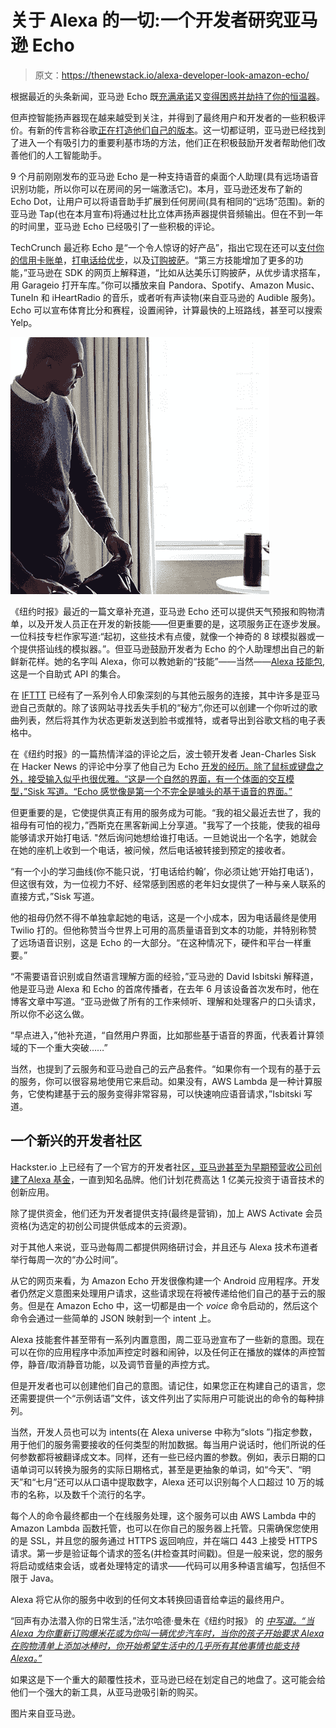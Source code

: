 # 关于 Alexa 的一切:一个开发者研究亚马逊 Echo

> 原文：<https://thenewstack.io/alexa-developer-look-amazon-echo/>

根据最近的头条新闻，亚马逊 Echo 既[充满承诺](http://www.nytimes.com/2016/03/10/technology/the-echo-from-amazon-brims-with-groundbreaking-promise.html)又[变得困惑并劫持了你的恒温器](http://qz.com/637326/amazon-echo-home-alone-with-npr-on-got-confused-and-hijacked-a-thermostat/)。

但声控智能扬声器现在越来越受到关注，并得到了最终用户和开发者的一些积极评价。有新的传言称谷歌[正在打造他们自己的版本](http://arstechnica.com/gadgets/2016/03/report-google-is-building-an-amazon-echo-clone-nest-has-a-security-system/)。这一切都证明，亚马逊已经找到了进入一个有吸引力的重要利基市场的方法，他们正在积极鼓励开发者帮助他们改善他们的人工智能助手。

9 个月前刚刚发布的亚马逊 Echo 是一种支持语音的桌面个人助理(具有远场语音识别功能，所以你可以在房间的另一端激活它)。本月，亚马逊还发布了新的 Echo Dot，让用户可以将语音助手扩展到任何房间(具有相同的“远场”范围)。新的亚马逊 Tap(也在本月宣布)将通过杜比立体声扬声器提供音频输出。但在不到一年的时间里，亚马逊 Echo 已经吸引了一些积极的评论。

TechCrunch 最近称 Echo 是“一个令人惊讶的好产品”，指出它现在还可以[支付你的信用卡账单](http://techcrunch.com/2016/03/11/amazon-alexa-can-now-pay-your-capital-one-bill/)，[打电话给优步](http://techcrunch.com/2016/02/05/amazon-alexa-can-now-order-an-uber-from-your-echo-speaker-or-fire-tv/)，以及[订购披萨](http://techcrunch.com/2016/02/03/amazon-echo-can-now-order-your-pizza/)。“第三方技能增加了更多的功能，”亚马逊在 SDK 的网页上解释道，“比如从达美乐订购披萨，从优步请求搭车，用 Garageio 打开车库。”你可以播放来自 Pandora、Spotify、Amazon Music、TuneIn 和 iHeartRadio 的音乐，或者听有声读物(来自亚马逊的 Audible 服务)。Echo 可以宣布体育比分和赛程，设置闹钟，计算最快的上班路线，甚至可以搜索 Yelp。

![Using Echo (from Amazon page)](img/ce7d0c4228e18dcf40c6bfb235eedca0.png)

《纽约时报》最近的一篇文章补充道，亚马逊 Echo 还可以提供天气预报和购物清单，以及开发人员正在开发的新技能——但更重要的是，这项服务正在逐步发展。一位科技专栏作家写道:“起初，这些技术有点傻，就像一个神奇的 8 球模拟器或一个提供搭讪线的模拟器。”。但亚马逊鼓励开发者为 Echo 的个人助理想出自己的新鲜新花样。她的名字叫 Alexa，你可以教她新的“技能”——当然——[Alexa 技能包](https://developer.amazon.com/appsandservices/solutions/alexa/alexa-skills-kit),这是一个自助式 API 的集合。

在 [IFTTT](https://ifttt.com/) 已经有了一系列令人印象深刻的与其他云服务的连接，其中许多是亚马逊自己贡献的。除了该网站寻找丢失手机的“秘方”,你还可以创建一个你听过的歌曲列表，然后将其作为状态更新发送到脸书或推特，或者导出到谷歌文档的电子表格中。

在《纽约时报》的一篇热情洋溢的评论之后，波士顿开发者 Jean-Charles Sisk 在 Hacker News 的评论中分享了他自己为 Echo [开发的经历。除了鼠标或键盘之外，接受输入似乎也很优雅。“这是一个自然的界面，有一个体面的交互模型，”Sisk 写道。“Echo 感觉像是第一个不完全是噱头的基于语音的界面。”](https://news.ycombinator.com/item?id=11253130)

但更重要的是，它使提供真正有用的服务成为可能。“我的祖父最近去世了，我的祖母有可怕的视力，”西斯克在黑客新闻上分享道。"我写了一个技能，使我的祖母能够请求开始打电话. "然后询问她想给谁打电话。一旦她说出一个名字，她就会在她的座机上收到一个电话，被问候，然后电话被转接到预定的接收者。

“有一个小的学习曲线(你不能只说，‘打电话给约翰’，你必须让她‘开始打电话’)，但这很有效，为一位视力不好、经常感到困惑的老年妇女提供了一种与亲人联系的直接方式，”Sisk 写道。

他的祖母仍然不得不单独拿起她的电话，这是一个小成本，因为电话最终是使用 Twilio 打的。但他称赞当今世界上可用的高质量语音到文本的功能，并特别称赞了远场语音识别，这是 Echo 的一大部分。“在这种情况下，硬件和平台一样重要。”

“不需要语音识别或自然语言理解方面的经验，”亚马逊的 David Isbitski 解释道，他是亚马逊 Alexa 和 Echo 的首席传播者，在去年 6 月该设备首次发布时，他在博客文章中写道。“亚马逊做了所有的工作来倾听、理解和处理客户的口头请求，所以你不必这么做。

“早点进入，”他补充道，“自然用户界面，比如那些基于语音的界面，代表着计算领域的下一个重大突破……”

当然，也提到了云服务和亚马逊自己的云产品套件。“如果你有一个现有的基于云的服务，你可以很容易地使用它来启动。如果没有，AWS Lambda 是一种计算服务，它使构建基于云的服务变得非常容易，可以快速响应语音请求，”Isbitski 写道。

## 一个新兴的开发者社区

Hackster.io 上已经有了一个官方的开发者社区[，亚马逊甚至为早期预营收公司创建了](https://www.hackster.io/amazon-alexa)[Alexa 基金](https://developer.amazon.com/public/solutions/alexa/alexa-fund)，一直到知名品牌。他们计划花费高达 1 亿美元投资于语音技术的创新应用。

除了提供资金，他们还为开发者提供支持(最终是营销)，加上 AWS Activate 会员资格(为选定的初创公司提供低成本的云资源)。

对于其他人来说，亚马逊每周二都提供网络研讨会，并且还与 Alexa 技术布道者举行每周一次的“办公时间”。

从它的网页来看，为 Amazon Echo 开发很像构建一个 Android 应用程序。开发者仍然定义意图来处理用户请求，这些请求现在将被传递给他们自己的基于云的服务。但是在 Amazon Echo 中，这一切都是由一个 *voice* 命令启动的，然后这个命令会通过一些简单的 JSON 映射到一个 intent 上。

Alexa 技能套件甚至带有一系列内置意图，周二亚马逊宣布了一些新的意图。现在可以在你的应用程序中添加声控定时器和闹钟，以及任何正在播放的媒体的声控暂停，静音/取消静音功能，以及调节音量的声控方式。

但是开发者也可以创建他们自己的意图。请记住，如果您正在构建自己的语言，您还需要提供一个“示例话语”文件，该文件列出了实际用户可能说出的命令的每种排列。

当然，开发人员也可以为 intents(在 Alexa universe 中称为“slots ”)指定参数，用于他们的服务需要接收的任何类型的附加数据。每当用户说话时，他们所说的任何参数都将被翻译成文本。同样，还有一些已经内置的参数。例如，表示日期的口语单词可以转换为服务的实际日期格式，甚至是更抽象的单词，如“今天”、“明天”和“七月”还可以从口语中提取数字，Alexa 还可以识别每个人口超过 10 万的城市的名称，以及数千个流行的名字。

每个人的命令最终都由一个在线服务处理，这个服务可以由 AWS Lambda 中的 Amazon Lambda 函数托管，也可以在你自己的服务器上托管。只需确保您使用的是 SSL，并且您的服务通过 HTTPS 返回响应，并在端口 443 上接受 HTTPS 请求。第一步是验证每个请求的签名(并检查其时间戳)。但是一般来说，您的服务将启动或结束会话，或者处理特定的请求——代码可以用多种语言编写，包括但不限于 Java。

Alexa 将它从你的服务中收到的任何文本转换回语音给幸运的最终用户。

“回声有办法潜入你的日常生活，”法尔哈德·曼朱在《纽约时报》 的 *[中写道。“当 Alexa 为你重新订购爆米花或为你叫一辆优步汽车时，当你的孩子开始要求 Alexa 在购物清单上添加冰棒时，你开始希望生活中的几乎所有其他事情也能支持 Alexa。”](http://www.nytimes.com/2016/03/10/technology/the-echo-from-amazon-brims-with-groundbreaking-promise.html)*

如果这是下一个重大的颠覆性技术，亚马逊已经在划定自己的地盘了。这可能会给他们一个强大的新工具，从亚马逊吸引新的购买。

图片来自亚马逊。

<svg xmlns:xlink="http://www.w3.org/1999/xlink" viewBox="0 0 68 31" version="1.1"><title>Group</title> <desc>Created with Sketch.</desc></svg>